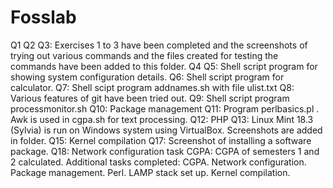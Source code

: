 # Fosslab
Q1 Q2 Q3: Exercises 1 to 3 have been completed and the screenshots of trying out various commands and the files created for testing the commands have been added to this folder.
Q4 Q5: Shell script program for showing system configuration details.
Q6: Shell script program for calculator.
Q7: Shell scipt program addnames.sh with file ulist.txt
Q8: Various features of git have been tried out.
Q9: Shell script program processmonitor.sh
Q10: Package management
Q11: Program perlbasics.pl . Awk is used in cgpa.sh for text processing.
Q12: PHP
Q13: Linux Mint 18.3 (Sylvia) is run on Windows system using VirtualBox. Screenshots are added in folder.
Q15: Kernel compilation
Q17: Screenshot of installing a software package.
Q18: Network configuration task
CGPA: CGPA of semesters 1 and 2 calculated.
Additional tasks completed:
  CGPA.
  Network configuration.
  Package management.
  Perl.
  LAMP stack set up.
  Kernel compilation.

